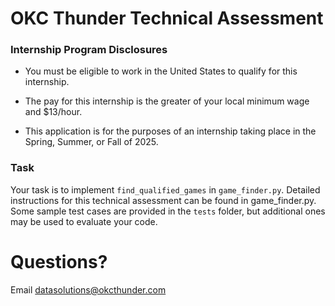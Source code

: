 # OKC Thunder Technical Assessment

### Internship Program Disclosures

* You must be eligible to work in the United States to qualify for this internship.
  
* The pay for this internship is the greater of your local minimum wage and $13/hour.

* This application is for the purposes of an internship taking place in the Spring, Summer, or Fall of 2025.

### Task

Your task is to implement `find_qualified_games` in `game_finder.py`. Detailed instructions for this technical assessment can be found in game_finder.py. Some sample test cases are provided in the `tests` folder, but additional ones may be used to evaluate your code.


# Questions?

Email datasolutions@okcthunder.com